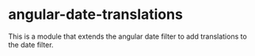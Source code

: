 # angular-date-translations

<p>This is a module that extends the angular date filter to add translations to the date filter.</p>